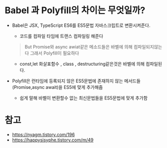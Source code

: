 # Babel 과 Polyfill의 차이는 무엇일까?

- Babel은 JSX, TypeScript ES6를 ES5문법 자바스크립트로 변환시켜준다.
  - 코드를 컴파일 타임에 트랜스 컴파일링 해준다
  > But Promise와 async awiat같은 메소드들은 바벨에 의해 컴파일되지않는다 그래서 Polyfill이 필요하다
  - const,let 화살표함수 , class , destructuring같은것은 바벨에 의해 컴파일된다.

- Polyfill은 런타임에 등록되지 않은 ES5문법에 존재하지 않는 메서드들 (Promise,async await)을 ES5에 맞게 추가해줌
  - 쉽게 말해 바벨이 변환할수 없는 최신문법들을 ES5문법에 맞게 추가함
  

# 참고

- <https://nyagm.tistory.com/196>
- <https://happysisyphe.tistory.com/m/49>
